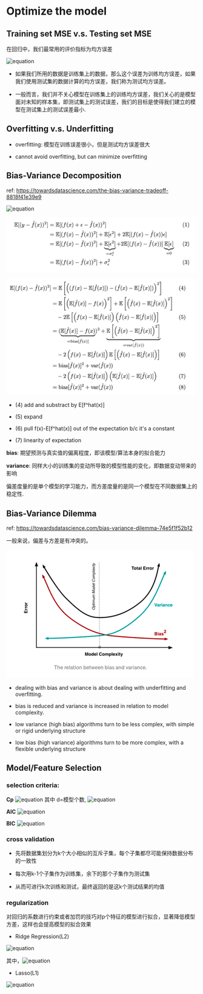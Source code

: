 # Optimize the model

## Training set MSE v.s. Testing set MSE

在回归中，我们最常用的评价指标为均方误差

![equation](https://latex.codecogs.com/gif.latex?MSE&space;=&space;\frac{1}{N}\sum\limits_{i=1}^{N}(y_i&space;-\hat{&space;f}(x_i))^2)

- 如果我们所用的数据是训练集上的数据，那么这个误差为训练均方误差，如果我们使用测试集的数据计算的均方误差，我们称为测试均方误差。

- 一般而言，我们并不关心模型在训练集上的训练均方误差，我们关心的是模型面对未知的样本集，即测试集上的测试误差，我们的目标是使得我们建立的模型在测试集上的测试误差最小.

## Overfitting v.s. Underfitting 

- overfitting: 模型在训练误差很小，但是测试均方误差很大

- cannot avoid overfitting, but can minimize overfitting

## Bias-Variance Decomposition

ref: https://towardsdatascience.com/the-bias-variance-tradeoff-8818f41e39e9


![equation](https://latex.codecogs.com/gif.latex?E\left(y_{0}-\hat{f}\left(x_{0}\right)\right)^{2}=\operatorname{Var}\left(\hat{f}\left(x_{0}\right)\right)&plus;\left[\operatorname{Bias}\left(\hat{f}\left(x_{0}\right)\right)\right]^{2}&plus;\operatorname{Var}(\varepsilon))

![image](./3.png) 

![image](./4.png) 

- (4) add and substract by E[f^hat(x)]

- (5) expand

- (6) pull f(x)-E[f^hat(x)] out of the expectation b/c it's a constant

- (7) linearity of expectation


**bias**: 期望预测与真实值的偏离程度，即该模型/算法本身的拟合能力

**variance**: 同样大小的训练集的变动所导致的模型性能的变化，即数据变动带来的影响

偏差度量的是单个模型的学习能力，而方差度量的是同一个模型在不同数据集上的稳定性.

## Bias-Variance Dilemma

ref: https://towardsdatascience.com/bias-variance-dilemma-74e5f1f52b12

一般来说，偏差与方差是有冲突的。

![image](./5.png) 

- dealing with bias and variance is about dealing with underfitting and overfitting. 

- bias is reduced and variance is increased in relation to model complexity.

- low variance (high bias) algorithms turn to be less complex, with simple or rigid underlying structure

- low bias (high variance) algorithms turn to be more complex, with a flexible underlying structure


## Model/Feature Selection

### selection criteria:

**Cp**
![equation](https://latex.codecogs.com/gif.latex?C_p&space;=&space;\frac{1}{N}(RSS&space;&plus;&space;2d\hat{\sigma}^2))
其中 d=模型个数, ![equation](https://latex.codecogs.com/gif.latex?RSS&space;=&space;\sum\limits_{i=1}^{N}(y_i-\hat{f}(x_i))^2$，$\hat{\sigma}^2)

**AIC**
![equation](https://latex.codecogs.com/gif.latex?AIC&space;=&space;\frac{1}{d\hat{\sigma}^2}(RSS&space;&plus;&space;2d\hat{\sigma}^2))

**BIC**
![equation](https://latex.codecogs.com/gif.latex?BIC&space;=&space;\frac{1}{n}(RSS&space;&plus;&space;log(n)d\hat{\sigma}^2))

### cross validation

- 先将数据集划分为k个大小相似的互斥子集，每个子集都尽可能保持数据分布的一致性

- 每次用k-1个子集作为训练集，余下的那个子集作为测试集

- 从而可进行k次训练和测试，最终返回的是这k个测试结果的均值

### regularization

对回归的系数进行约束或者加罚的技巧对p个特征的模型进行拟合，显著降低模型方差，这样也会提高模型的拟合效果


- Ridge Regression(L2)

![equation](https://latex.codecogs.com/gif.latex?J(w)&space;=&space;\sum\limits_{i=1}^{N}(y_i-w_0-\sum\limits_{j=1}^{p}w_jx_{ij})^2&space;&plus;&space;\lambda\sum\limits_{j=1}^{p}w_j^2)

其中，![equation](https://latex.codecogs.com/gif.latex?\lambda&space;\ge&space;0,\hat{w}&space;=&space;(X^TX&space;&plus;&space;\lambda&space;I)^{-1}X^TY)


- Lasso(L1)

![equation](https://latex.codecogs.com/gif.latex?J(w)&space;=&space;\sum\limits_{i=1}^{N}(y_i-w_0-\sum\limits_{j=1}^{p}w_jx_{ij})^2&space;&plus;&space;\lambda\sum\limits_{j=1}^{p}|w_j|,&space;\lambda&space;\ge&space;0)
